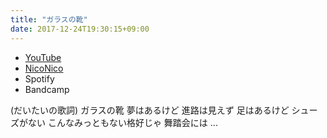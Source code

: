 ```yaml
---
title: "ガラスの靴"
date: 2017-12-24T19:30:15+09:00
---
```


- [YouTube](https://www.youtube.com/watch?5k-mz-wtmds)
- [NicoNico](https://nico.ms/sm32472400)
- Spotify
- Bandcamp

(だいたいの歌詞) ガラスの靴 夢はあるけど 進路は見えず 足はあるけど シューズがない こんなみっともない格好じゃ 舞踏会には ...
